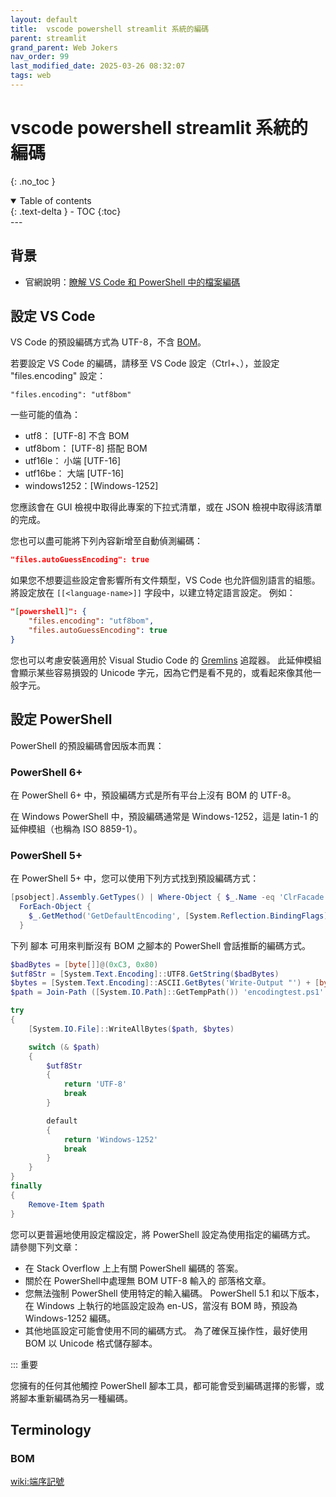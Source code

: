 ```yaml
---
layout: default
title:  vscode powershell streamlit 系統的編碼
parent: streamlit
grand_parent: Web Jokers
nav_order: 99
last_modified_date: 2025-03-26 08:32:07
tags: web
---
```


#  vscode powershell streamlit 系統的編碼
{: .no_toc }

<details open markdown="block">
  <summary>
    Table of contents
  </summary>
  {: .text-delta }
- TOC
{:toc}
</details>
---

## 背景

- 官網說明：[瞭解 VS Code 和 PowerShell 中的檔案編碼](https://learn.microsoft.com/zh-tw/powershell/scripting/dev-cross-plat/vscode/understanding-file-encoding?view=powershell-7.5)

## 設定 VS Code

VS Code 的預設編碼方式為 UTF-8，不含 [BOM](#bom)。

若要設定 VS Code 的編碼，請移至 VS Code 設定（Ctrl+、），並設定 "files.encoding" 設定：

```jso
"files.encoding": "utf8bom"
```
一些可能的值為：

- utf8： [UTF-8] 不含 BOM
- utf8bom： [UTF-8] 搭配 BOM
- utf16le： 小端 [UTF-16]
- utf16be： 大端 [UTF-16]
- windows1252：[Windows-1252]

您應該會在 GUI 檢視中取得此專案的下拉式清單，或在 JSON 檢視中取得該清單的完成。

您也可以盡可能將下列內容新增至自動偵測編碼：

```json
"files.autoGuessEncoding": true
```

如果您不想要這些設定會影響所有文件類型，VS Code 也允許個別語言的組態。 將設定放在 `[[<language-name>]]` 字段中，以建立特定語言設定。 例如：

```json
"[powershell]": {
    "files.encoding": "utf8bom",
    "files.autoGuessEncoding": true
}
```

您也可以考慮安裝適用於 Visual Studio Code 的 [Gremlins]() 追蹤器。 此延伸模組會顯示某些容易損毀的 Unicode 字元，因為它們是看不見的，或看起來像其他一般字元。

## 設定 PowerShell

PowerShell 的預設編碼會因版本而異：

### PowerShell 6+

在 PowerShell 6+ 中，預設編碼方式是所有平台上沒有 BOM 的 UTF-8。

在 Windows PowerShell 中，預設編碼通常是 Windows-1252，這是 latin-1 的延伸模組（也稱為 ISO 8859-1）。

### PowerShell 5+

在 PowerShell 5+ 中，您可以使用下列方式找到預設編碼方式：

```PowerShell
[psobject].Assembly.GetTypes() | Where-Object { $_.Name -eq 'ClrFacade'} |
  ForEach-Object {
    $_.GetMethod('GetDefaultEncoding', [System.Reflection.BindingFlags]'nonpublic,static').Invoke($null, @())
  }
```

下列 腳本 可用來判斷沒有 BOM 之腳本的 PowerShell 會話推斷的編碼方式。

```PowerShell
$badBytes = [byte[]]@(0xC3, 0x80)
$utf8Str = [System.Text.Encoding]::UTF8.GetString($badBytes)
$bytes = [System.Text.Encoding]::ASCII.GetBytes('Write-Output "') + [byte[]]@(0xC3, 0x80) + [byte[]]@(0x22)
$path = Join-Path ([System.IO.Path]::GetTempPath()) 'encodingtest.ps1'

try
{
    [System.IO.File]::WriteAllBytes($path, $bytes)

    switch (& $path)
    {
        $utf8Str
        {
            return 'UTF-8'
            break
        }

        default
        {
            return 'Windows-1252'
            break
        }
    }
}
finally
{
    Remove-Item $path
}
```

您可以更普遍地使用設定檔設定，將 PowerShell 設定為使用指定的編碼方式。 請參閱下列文章：

- 在 Stack Overflow 上上有關 PowerShell 編碼的 答案。
- 關於在 PowerShell中處理無 BOM UTF-8 輸入的 部落格文章。
- 您無法強制 PowerShell 使用特定的輸入編碼。 PowerShell 5.1 和以下版本，在 Windows 上執行的地區設定設為 en-US，當沒有 BOM 時，預設為 Windows-1252 編碼。 
- 其他地區設定可能會使用不同的編碼方式。 為了確保互操作性，最好使用 BOM 以 Unicode 格式儲存腳本。

::: 重要

您擁有的任何其他觸控 PowerShell 腳本工具，都可能會受到編碼選擇的影響，或將腳本重新編碼為另一種編碼。


## Terminology

### BOM

[wiki:端序記號](https://zh.wikipedia.org/wiki/端序記號)